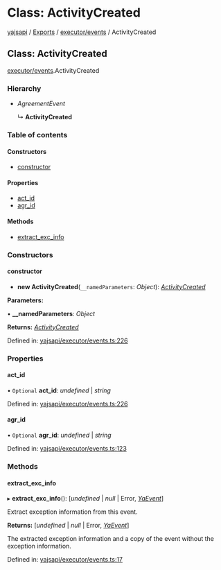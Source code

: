 # Class: ActivityCreated

[yajsapi](../yajsapi.md) / [Exports](../modules/) / [executor/events](../modules/executor_events.md) / ActivityCreated

## Class: ActivityCreated

[executor/events](../modules/executor_events.md).ActivityCreated

### Hierarchy

* _AgreementEvent_

  ↳ **ActivityCreated**

### Table of contents

#### Constructors

* [constructor](executor_events.activitycreated.md#constructor)

#### Properties

* [act\_id](executor_events.activitycreated.md#act_id)
* [agr\_id](executor_events.activitycreated.md#agr_id)

#### Methods

* [extract\_exc\_info](executor_events.activitycreated.md#extract_exc_info)

### Constructors

#### constructor

+ **new ActivityCreated**\(`__namedParameters`: _Object_\): [_ActivityCreated_](executor_events.activitycreated.md)

**Parameters:**

• **\_\_namedParameters**: _Object_

**Returns:** [_ActivityCreated_](executor_events.activitycreated.md)

Defined in: [yajsapi/executor/events.ts:226](https://github.com/golemfactory/yajsapi/blob/289a25a/yajsapi/executor/events.ts#L226)

### Properties

#### act\_id

• `Optional` **act\_id**: _undefined_ \| _string_

Defined in: [yajsapi/executor/events.ts:226](https://github.com/golemfactory/yajsapi/blob/289a25a/yajsapi/executor/events.ts#L226)

#### agr\_id

• `Optional` **agr\_id**: _undefined_ \| _string_

Defined in: [yajsapi/executor/events.ts:123](https://github.com/golemfactory/yajsapi/blob/289a25a/yajsapi/executor/events.ts#L123)

### Methods

#### extract\_exc\_info

▸ **extract\_exc\_info**\(\): \[_undefined_ \| _null_ \| Error, [_YaEvent_](executor_events.yaevent.md)\]

Extract exception information from this event.

**Returns:** \[_undefined_ \| _null_ \| Error, [_YaEvent_](executor_events.yaevent.md)\]

The extracted exception information and a copy of the event without the exception information.

Defined in: [yajsapi/executor/events.ts:17](https://github.com/golemfactory/yajsapi/blob/289a25a/yajsapi/executor/events.ts#L17)


